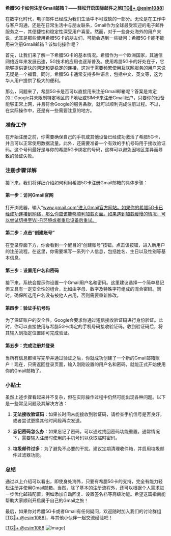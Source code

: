 **希腊5G卡如何注册Gmail邮箱？——轻松开启国际邮件之旅[[TG💪+ @esim1088](https://t.me/s/esim1088)]**

在数字化时代，电子邮件已经成为我们生活中不可或缺的一部分。无论是在工作中与客户沟通，还是在日常生活中与朋友联系，Gmail作为全球最受欢迎的电子邮件服务之一，其便捷性和稳定性深受用户喜爱。然而，对于一些身处海外的用户来说，尤其是那些使用希腊5G卡的朋友们，可能会遇到一些疑问：希腊5G卡能不能用来注册Gmail邮箱？该如何操作呢？

首先，让我们来了解一下希腊5G卡的基本情况。希腊作为一个欧洲国家，其通信网络近年来发展迅速，5G技术的应用也逐渐普及。使用希腊5G卡的好处在于，它能够提供更快的网速和更稳定的连接，这对于需要频繁使用互联网服务的用户来说无疑是一个福音。同时，希腊5G卡通常支持多种语言，包括中文、英文等，这为华人用户提供了极大的便利。

那么，问题来了，希腊5G卡是否可以直接用来注册Gmail邮箱呢？答案是肯定的！Google并未限制特定地区的IP地址或SIM卡来注册Gmail账户，只要你的设备能够正常上网，并且符合Google的服务条款，就可以顺利完成注册过程。不过，在实际操作中，还是有一些需要注意的地方。

### 准备工作

在开始注册之前，你需要确保自己的手机或其他设备已经成功激活了希腊5G卡，并且可以正常使用数据流量。此外，还需要准备一个有效的手机号码用于接收验证码。这个号码最好是与你的希腊5G卡绑定的号码，这样可以避免因地区差异而导致的验证失败。

### 注册步骤详解

接下来，我们将详细介绍如何利用希腊5G卡注册Gmail邮箱的具体步骤：

#### 第一步：访问Gmail官网

打开浏览器，输入“www.gmail.com”进入Gmail官方网站。如果你的希腊5G卡已经成功连接到网络，那么你应该能够顺利加载页面。如果遇到加载缓慢的情况，可以尝试切换至Wi-Fi环境或者重启设备后重试。

#### 第二步：点击“创建账号”

在登录界面下方，你会看到一个醒目的“创建账号”按钮。点击该按钮，进入新用户的注册流程。在这里，你需要填写一系列个人信息，包括姓名、生日以及性别等基本信息。

#### 第三步：设置用户名和密码

接下来，系统会提示你设置一个Gmail用户名和密码。这里建议选择一个简单易记但又具有一定安全性的组合，比如由字母、数字及特殊字符组成的混合密码。同时，确保所选用户名没有被他人占用，否则需要重新修改。

#### 第四步：验证手机号码

为了保证账户的安全性，Google会要求你通过短信接收验证码进行身份验证。此时，你可以直接使用与希腊5G卡绑定的手机号码接收验证码。收到验证码后，将其输入到指定位置即可完成验证。

#### 第五步：完成注册并登录

当所有信息都填写完毕并通过验证之后，你就成功创建了一个新的Gmail邮箱账户！现在，只需返回登录页面，输入刚刚设置的用户名和密码，就能正式开始使用你的Gmail邮箱了。

### 小贴士

虽然上述步骤看起来并不复杂，但在实际操作过程中仍然可能出现各种问题。以下是一些常见问题及其解决方法：

1. **无法接收验证码**：如果长时间未能接收到验证码，请检查手机信号是否良好，或者尝试更换其他时间段再次发送。
   
2. **忘记密码怎么办**：如果忘记了密码，可以通过找回密码功能重置。通常情况下，需要输入注册时使用的手机号码以获取临时密码。

3. **垃圾邮件过多**：为了避免不必要的干扰，建议定期清理收件箱，并启用垃圾邮件过滤器功能。

### 总结

通过以上介绍可以看出，即使身处海外，只要有希腊5G卡的支持，完全有能力轻松注册并使用Gmail邮箱。当然，除了基本的注册流程外，还可以根据个人需求进一步优化邮箱配置，例如添加自动回复、设置签名档等高级功能。希望这篇指南能帮助大家顺利开启属于自己的Gmail之旅！

最后，如果你对希腊5G卡或者Gmail有任何疑问，欢迎随时加入我们的讨论群组[[TG💪+ @esim1088](https://t.me/s/esim1088)]，与其他小伙伴一起交流经验吧！

[[TG💪+ @esim1088](https://t.me/s/esim1088) ![Image](https://i.postimg.cc/4NQfJmqS/Snipaste-2025-05-13-00-14-12.png)]